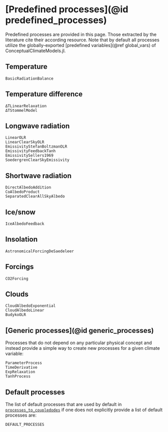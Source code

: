 # [Predefined processes](@id predefined_processes)

Predefined processes are provided in this page.
Those extracted by the literature cite their according resource.
Note that by default all processes utilize the globally-exported [predefined variables](@ref global_vars) of ConceptualClimateModels.jl.

## Temperature

```@docs
BasicRadiationBalance
```

## Temperature difference

```@docs
ΔTLinearRelaxation
ΔTStommelModel
```

## Longwave radiation

```@docs
LinearOLR
LinearClearSkyOLR
EmissivityStefanBoltzmanOLR
EmissivityFeedbackTanh
EmissivitySellers1969
SoedergrenClearSkyEmissivity
```

## Shortwave radiation

```@docs
DirectAlbedoAddition
CoAlbedoProduct
SeparatedClearAllSkyAlbedo
```

## Ice/snow

```@docs
IceAlbedoFeedback
```

## Insolation

```@docs
AstronomicalForcingDeSaedeleer
```

## Forcings

```@docs
CO2Forcing
```

## Clouds

```@docs
CloudAlbedoExponential
CloudAlbedoLinear
BudykoOLR
```

## [Generic processes](@id generic_processes)

Processes that do not depend on any particular physical concept and instead provide
a simple way to create new processes for a given climate variable:

```@docs
ParameterProcess
TimeDerivative
ExpRelaxation
TanhProcess
```

## Default processes

The list of default processes that are used by default in [`processes_to_coupledodes`](@ref) if one does not explicitly provide a list of default processes are:

```@example MAIN
DEFAULT_PROCESSES
```

